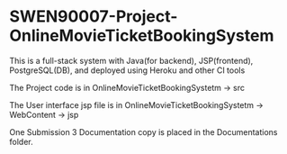 # SWEN90007-Project-OnlineMovieTicketBookingSystem

This is a full-stack system with Java(for backend), JSP(frontend), PostgreSQL(DB), and deployed using Heroku and other CI tools

The Project code is in OnlineMovieTicketBookingSystetm -> src

The User interface jsp file is in OnlineMovieTicketBookingSystetm -> WebContent -> jsp

One Submission 3 Documentation copy is placed in the Documentations folder.
